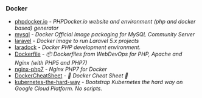 ### Docker

- [phpdocker.io](https://github.com/phpdocker-io/phpdocker.io) - _PHPDocker.io website and environment (php and docker based) generator_
- [mysql](https://github.com/docker-library/mysql) - _Docker Official Image packaging for MySQL Community Server_
- [laravel](https://github.com/hitalos/laravel) - _Docker image to run Laravel 5.x projects_
- [laradock](https://github.com/laradock/laradock) - _Docker PHP development environment._
- [Dockerfile](https://github.com/webdevops/Dockerfile) - _📦 Dockerfiles from WebDevOps for PHP, Apache and Nginx (with PHP5 and PHP7)_
- [nginx-php7](https://github.com/skiy-dockerfile/nginx-php7) - _Nginx PHP7 for Docker_
- [DockerCheatSheet](https://github.com/eon01/DockerCheatSheet) - _🐋 Docker Cheat Sheet 🐋_
- [kubernetes-the-hard-way](https://github.com/kelseyhightower/kubernetes-the-hard-way) - _Bootstrap Kubernetes the hard way on Google Cloud Platform. No scripts._
